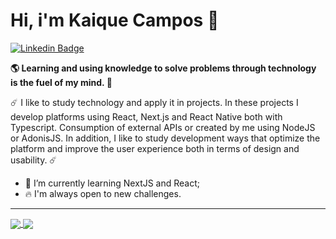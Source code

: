 # Hi, i'm Kaique Campos 👋

[![Linkedin Badge](https://img.shields.io/badge/-Kaique%20Campos-6633cc?style=flat-square&logo=Linkedin&logoColor=white&link=https://www.linkedin.com/in/kaique-campos-9b5408135//)](https://www.linkedin.com/in/kaique-campos-9b5408135/) 

**🌎 Learning and using knowledge to solve problems through technology is the fuel of my mind. 🧠**

☄️ I like to study technology and apply it in projects. In these projects I develop platforms using React, Next.js and React Native both with Typescript. Consumption of external APIs or created by me using NodeJS or AdonisJS. In addition, I like to study development ways that optimize the platform and improve the user experience both in terms of design and usability. ☄️

 - 🔮 I’m currently learning NextJS and React;
 - 🔥  I'm always open to new challenges.

<hr/>

<div>
<a href="https://github.com/anuraghazra/github-readme-stats">
  <img 
       align="center" 
       src="https://github-readme-stats.vercel.app/api?username=KaiqueCampos&show_icons=true&theme=shades-of-purple&include_all_commits&title_color=8A62DE&bg_color=21212D&&border_color=21212D" 
  />
</a>
<a href="https://github.com/anuraghazra/convoychat">
  <img align="center" src="https://github-readme-stats.vercel.app/api/top-langs/?username=KaiqueCampos&layout=compact&theme=shades-of-purple&line_height=27&title_color=8A62DE&bg_color=21212D&&border_color=21212D"/>
</a>
</div>



